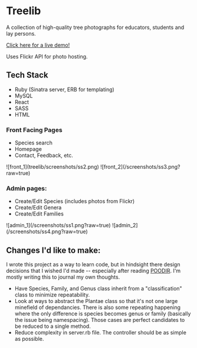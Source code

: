 <h1>Treelib</h1>
<p>A collection of high-quality tree photographs for educators, students and lay persons.</p>
<p style="text-align=center;">
<a href="http://treelib.nathanwillson.com">Click here for a live demo!</a>
</p>
<p>Uses Flickr API for photo hosting.</p>

<h2>Tech Stack</h2>
<ul>
<li>Ruby (Sinatra server, ERB for templating)</li>
<li>MySQL</li>
<li>React</li>
<li>SASS</li>
<li>HTML</li>
</ul>

</hr>

<h3>Front Facing Pages</h3>
<ul>
<li>Species search</li>
<li>Homepage</li>
<li>Contact, Feedback, etc.</li>
</ul>
![front_1](treelib/screenshots/ss2.png)
![front_2](/screenshots/ss3.png?raw=true)

</hr>

<h3>Admin pages:</h3>
<ul>
<li>Create/Edit Species (includes photos from Flickr)</li>
<li>Create/Edit Genera</li>
<li>Create/Edit Families</li>
</ul>
![admin_1](/screenshots/ss1.png?raw=true)
![admin_2](/screenshots/ss4.png?raw=true)


<h2>Changes I'd like to make:</h2>
<p>I wrote this project as a way to learn code, but in hindsight there design decisions that I wished I'd made -- especially after reading <a href="https://www.amazon.com/Practical-Object-Oriented-Design-Ruby-Addison-Wesley/dp/0321721330">POODIR</a>. I'm mostly writing this to journal my own thoughts. 
<p>
<ul>
<li>Have Species, Family, and Genus class inherit from a "classification" class to minimize repeatability.</li>
<li>
Look at ways to abstract the Plantae class so that it's not one large minefield of dependancies. There is also some repeating happening where the only difference is species becomes genus or family (basically the issue being namespacing). Those cases are perfect candidates to be reduced to a single method. 
</li>
<li>Reduce complexity in server.rb file. The controller should be as simple as possible.</li>
</ul>
